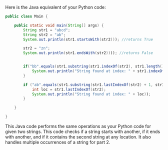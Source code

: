 Here is the Java equivalent of your Python code:

```java
public class Main {

    public static void main(String[] args) {
        String str1 = "abcd";
        String str2 = "ab";
        System.out.println(str1.startsWith(str2))); //returns True

        str2 = "zn";
        System.out.println(str1.endsWith(str2)))); //returns False


        if("bb".equals(str1.substring(str1.indexOf(str2), str1.length())))) {
            System.out.println("String found at index: " + str1.indexOf(str2))); 
        }

        if ("ab".equals(str1.substring(str1.lastIndexOf(str2) + 1, str1.length())))) {
            int loc = str1.lastIndexOf(str2);
            System.out.println("String found at index: " + loc)); 
        }

    }

}
```
This Java code performs the same operations as your Python code for given two strings. This code checks if a string starts with another, if it ends with another, and if it contains the second string at any location. It also handles multiple occurrences of a string for part 2.
